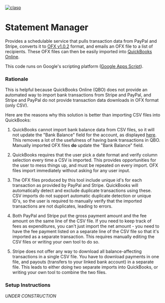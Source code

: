 [![clasp](https://img.shields.io/badge/built%20with-clasp-4285f4.svg)](https://github.com/google/clasp)

# Statement Manager

Provides a schedulable service that pulls transaction data from PayPal and Stripe, converts it to
[OFX v1.0.2](https://www.financialdataexchange.org/common/Uploaded%20files/OFX%20files/ofx1.0.2spec.zip)
format, and emails an OFX file to a list of recipients. These OFX files can then be easily imported into
[QuickBooks Online](https://qbo.intuit.com/app/newfileupload).

This code runs on Google's scripting platform ([Google Apps Script](https://script.google.com)).

### Rationale

This is helpful because QuickBooks Online (QBO) does not provide an automated way to import bank transactions
from Stripe and PayPal, and Stripe and PayPal do not provide transaction data downloads in OFX format (only
CSV).

Here are the reasons why this solution is better than importing CSV files into QuickBooks:

  1. QuickBooks cannot import bank balance data from CSV files, so it will not update the "Bank Balance"
     field for the account, as displayed [here](https://qbo.intuit.com/app/banking). This removes a lot of
     the usefulness of having bank transactions in QBO. Manually imported OFX files **do** update the
     "Bank Balance" field.

  2. QuickBooks requires that the user pick a date format and verify column selection every time a CSV
     is imported. This provides opportunities for the user to mess things up, and must be repeated on
     every import. OFX files import immediately without asking for any user input.

  3. The OFX files produced by this tool include unique id's for each transaction as provided by PayPal
     and Stripe. QuickBooks will automatically detect and exclude duplicate transactions using these.
     CSV imports do not support automatic duplicate detection or unique ID's, so the user is required
     to manually verify that the imported transactions are not duplicates, leading to errors.

  5. Both PayPal and Stripe put the gross payment amount and the fee amount on the same line of the CSV
     file. If you need to keep track of fees as expenditures, you can't just import the net amount - you
     need to have the fee payment listed on a separate line of the CSV file so that it's imported as a
     separate transaction. This requires manually editing the CSV files or writing your own tool to do so.

  6. Stripe does not offer any way to download all balance-affecting transactions in a single CSV file.
     You have to download payments in one file, and payouts (transfers to your linked bank account) in a
     separate file. This leads to either doing two separate imports into QuickBooks, or writing your own
     tool to combine the two files.

### Setup Instructions

*UNDER CONSTRUCTION*
